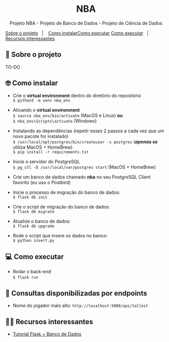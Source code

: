 <h1 align="center">NBA</h1>

<p align="center">
  <p align="center">Projeto NBA - Projeto de Banco de Dados - Projeto de Ciência de Dados</p>
  <a href="#-sobre-o-projeto">Sobre o projeto</a>&nbsp;&nbsp;&nbsp;|&nbsp;&nbsp;&nbsp;
  <a href="#-como-instalar">Como instalar</a><a href="#-como-executar">Como executar</a>
  <a href="#-como-executar">Como executar</a>&nbsp;&nbsp;&nbsp;|&nbsp;&nbsp;&nbsp;
  <a href="#-recursos-interessantes">Recursos interessantes</a>
</p>

## 🏀 Sobre o projeto
TO-DO

## 🤓 Como instalar
* Crie o **virtual environment** dentro do diretório do repositório<br>
`$ python3 -m venv nba_env`<br>

* Ativando o **virtual environment**<br>
`$ source nba_env/bin/activate` (MacOS e Linux) **ou** <br>
`$ nba_env\Scripts\activate` (Windows)<br>

* Instalando as dependências (repetir esses 2 passos a cada vez que um novo pacote for instalado)<br>
`$ /usr/local/opt/postgres/bin/createuser -s postgres` (***apenas se*** utiliza MacOS + HomeBrew)<br>
`$ pip install -r requirements.txt`

* Inicie o servidor do PostgreSQL<br>
`$ pg_ctl -D /usr/local/var/postgres start` (MacOS + HomeBrew)<br>
  
* Crie um banco de dados chamado **nba** no seu PostgreSQL Client favorito (eu uso o Postbird)<br>

* Inicie o processo de migração do banco de dados:<br>
`$ flask db init`
  
* Crie o script de migração do banco de dados:<br>
`$ flask db migrate`

* Atualize o banco de dados:<br>
`$ flask db upgrade`

* Rode o script que insere os dados no banco:<br>
`$ python insert.py`

## 💻 Como executar
* Rodar o back-end<br>
`$ flask run`

## 🎯 Consultas disponibilizadas por endpoints
* Nome do jogador mais alto: `http://localhost:5000/api/tallest`

## 🧑‍🏫 Recursos interessantes
* [Tutorial Flask + Banco de Dados](https://blog.miguelgrinberg.com/post/the-flask-mega-tutorial-part-iv-database)